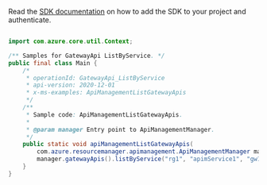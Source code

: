 Read the [SDK documentation](https://github.com/Azure/azure-sdk-for-java/blob/azure-resourcemanager-apimanagement_1.0.0-beta.2/sdk/apimanagement/azure-resourcemanager-apimanagement/README.md) on how to add the SDK to your project and authenticate.

```java

import com.azure.core.util.Context;

/** Samples for GatewayApi ListByService. */
public final class Main {
    /*
     * operationId: GatewayApi_ListByService
     * api-version: 2020-12-01
     * x-ms-examples: ApiManagementListGatewayApis
     */
    /**
     * Sample code: ApiManagementListGatewayApis.
     *
     * @param manager Entry point to ApiManagementManager.
     */
    public static void apiManagementListGatewayApis(
        com.azure.resourcemanager.apimanagement.ApiManagementManager manager) {
        manager.gatewayApis().listByService("rg1", "apimService1", "gw1", null, null, null, Context.NONE);
    }
}
```
